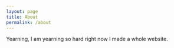 ```yaml
---
layout: page
title: About
permalink: /about
---
```


Yearning, I am yearning so hard right now I made a whole website.
